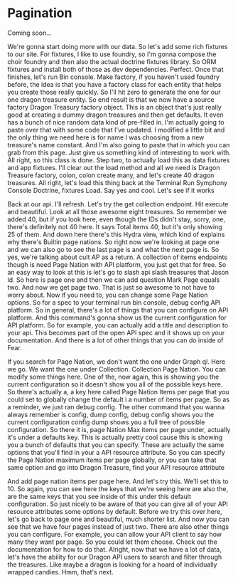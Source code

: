 # Pagination

Coming soon...

We're gonna start doing more with our data. So let's add some rich fixtures to our
site. For fixtures, I like to use foundry, so I'm gonna compose the choir foundry and
then also the actual doctrine fixtures library. So ORM fixtures and install both of
those as dev dependencies. Perfect. Once that finishes, let's run Bin console. Make
factory, if you haven't used foundry before, the idea is that you have a factory
class for each entity that helps you create those really quickly. So I'll hit zero to
generate the one for our one dragon treasure entity. So end result is that we now
have a source factory Dragon Treasury factory object. This is an object that's just
really good at creating a dummy dragon treasures and then get defaults. It even has a
bunch of nice random data kind of pre-filled in. I'm actually going to paste over
that with some code that I've updated. I modified a little bit and the only thing we
need here is for name I was choosing from a new treasure's name constant. And I'm
also going to paste that in which you can grab from this page. Just give us something
kind of interesting to work with. All right, so this class is done. Step two, to
actually load this as data fixtures and app fixtures. I'll clear out the load method
and all we need is Dragon Treasure factory, colon, colon create many, and let's
create 40 dragon treasures. All right, let's load this thing back at the Terminal Run
Symphony Console Doctrine, fixtures Load. Say yes and cool. Let's see if it works

Back at our api. I'll refresh. Let's try the get collection endpoint. Hit execute and
beautiful. Look at all those awesome eight treasures. So remember we added 40, but if
you look here, even though the IDs didn't stay, sorry, one, there's definitely not 40
here. It says Total items 40, but it's only showing 25 of them. And down here there's
this Hydra view, which kind of explains why there's Builtin page nations. So right
now we're looking at page one and we can also go to see the last page is and what the
next page is. So yes, we're talking about cult AP as a return. A collection of items
endpoints though is need Page Nation with API platform, you just get that for free.
So an easy way to look at this is let's go to slash api slash treasures that Jason
ld. So here is page one and then we can add question Mark Page equals two. And now we
get page two. That is just so awesome to not have to worry about. Now if you need to,
you can change some Page Nation options. So for a spec to your terminal run bin
console, debug config API platform. So in general, there's a lot of things that you
can configure on API platform. And this command's gonna show us the current
configuration for API platform. So for example, you can actually add a title and
description to your api. This becomes part of the open API spec and it shows up on
your documentation. And there is a lot of other things that you can do inside of
Fear.

If you search for Page Nation, we don't want the one under Graph ql. Here we go. We
want the one under Collection. Collection Page Nation. You can modify some things
here. One of the, now again, this is showing you the current configuration so it
doesn't show you all of the possible keys here. So there's actually a, a key here
called Page Nation Items per page that you could set to globally change the default i
a number of items per page. So as a reminder, we just ran debug config. The other
command that you wanna always remember is config, dump config, debug config shows you
the current configuration config dump shows you a full tree of possible
configuration. So there it is, page Nation Max items per page under, actually it's
under a defaults key. This is actually pretty cool cause this is showing you a bunch
of defaults that you can specify. These are actually the same options that you'll
find in your a API resource attribute. So you can specify the Page Nation maximum
items per page globally, or you can take that same option and go into Dragon
Treasure, find your API resource attribute

And add page nation items per page here. And let's try this. We'll set this to 10. So
again, you can see here the keys that we're seeing here are also the, are the same
keys that you see inside of this under this default configuration. So just nicely to
be aware of that you can give all of your API resource attributes some options by
default. Before we try this over here, let's go back to page one and beautiful, much
shorter list. And now you can see that we have four pages instead of just two. There
are also other things you can configure. For example, you can allow your API client
to say how many they want per page. So you could let them choose. Check out the
documentation for how to do that. Alright, now that we have a lot of data, let's have
the ability for our Dragon API users to search and filter through the treasures. Like
maybe a dragon is looking for a hoard of individually wrapped candies. Hmm, that's
next.

